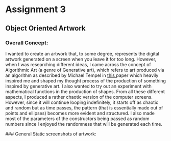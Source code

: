 # Assignment 3
## Object Oriented Artwork 
### Overall Concept:
<p>
  I wanted to create an artwork that, to some degree, represents the digital artwork generated on a screen when you leave it for too long. However, when I was researching different ideas, I came across the concept of Algorithmic Art (a genre of Generative art), which refers to art produced via an algorithm as described by Michael Tempel in <a href = "https://el.media.mit.edu/logo-foundation/services/pdf/genart.pdf" target="_self">this </a> paper which heavily inspired me and shaped my thought process of the production of something inspired by generative art. I also wanted to try out an experiment with mathematical functions in the production of shapes. From all these different aspects, I produced a rather chaotic version of the computer screens. However, since it will continue looping indefinitely, it starts off as chaotic and random but as time passes, the pattern (that is essentially made out of points and ellipses) becomes more evident and structured. I also made most of the parameters of the constructors being passed as random numbers since I enjoyed the randomness that will be generated each time.  
  </p>
### General Static screenshots of artwork:


  
  
